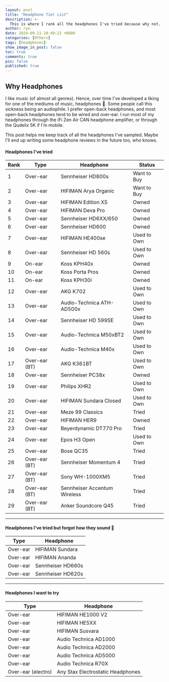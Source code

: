 ```yaml
---
layout: post
title: "Headphone Tier List"
description: >-
  This is where I rank all the headphones I've tried because why not.
author: ryo
date: 2024-09-21 20:49:22 +0800
categories: [Others]
tags: [headphones]
show_image_in_post: false
toc: true
comments: true
pin: false
published: true
---
```


## Why Headphones

I like music (of almost all genres). Hence, over time I've developed a liking for one of the mediums of music, headphones :slightly_smiling_face:. Some people call this sickness being an audiophile. I prefer open-back headphones, and most open-back headphones tend to be wired and over-ear. I run most of my headphones through the iFi Zen Air CAN headphone amplifier, or through the Qudelix 5K if I'm mobile.

This post helps me keep track of all the headphones I've sampled. Maybe I'll end up writing some headphone reviews in the future too, who knows.

#### Headphones I've tried

| Rank | Type          | Headphone                    | Status      |
| ---- | ------------- | ---------------------------- | ----------- |
| 1    | Over-ear      | Sennheiser HD800s            | Want to Buy |
| 2    | Over-ear      | HIFIMAN Arya Organic         | Want to Buy |
| 3    | Over-ear      | HIFIMAN Edition XS           | Owned       |
| 4    | Over-ear      | HIFIMAN Deva Pro             | Owned       |
| 5    | Over-ear      | Sennheiser HD6XX/650         | Owned       |
| 6    | Over-ear      | Sennheiser HD600             | Owned       |
| 7    | Over-ear      | HIFIMAN HE400se              | Used to Own |
| 8    | Over-ear      | Sennheiser HD 560s           | Used to Own |
| 9    | On-ear        | Koss KPH40x                  | Owned       |
| 10   | On-ear        | Koss Porta Pros              | Owned       |
| 11   | On-ear        | Koss KPH30i                  | Owned       |
| 12   | Over-ear      | AKG K702                     | Used to Own |
| 13   | Over-ear      | Audio-Technica ATH-AD500x    | Used to Own |
| 14   | Over-ear      | Sennheiser HD 599SE          | Used to Own |
| 15   | Over-ear      | Audio-Technica M50xBT2       | Used to Own |
| 16   | Over-ear      | Audio-Technica M40x          | Used to Own |
| 17   | Over-ear (BT) | AKG K361BT                   | Used to Own |
| 18   | Over-ear      | Sennheiser PC38x             | Owned       |
| 19   | Over-ear      | Philips XHR2                 | Used to Own |
| 20   | Over-ear      | HIFIMAN Sundara Closed       | Used to Own |
| 21   | Over-ear      | Meze 99 Classics             | Tried       |
| 22   | Over-ear      | HIFIMAN HER9                 | Owned       |
| 23   | Over-ear      | Beyerdynamic DT770 Pro       | Tried       |
| 24   | Over-ear      | Epos H3 Open                 | Used to Own |
| 25   | Over-ear      | Bose QC35                    | Tried       |
| 26   | Over-ear (BT) | Sennheiser Momentum 4        | Tried       |
| 27   | Over-ear (BT) | Sony WH-1000XM5              | Tried       |
| 28   | Over-ear (BT) | Sennheiser Accentum Wireless | Tried       |
| 29   | Over-ear (BT) | Anker Soundcore Q45          | Tried       |

---

#### Headphones I've tried but forgot how they sound 🤡

| Type     | Headphone         |
| -------- | ----------------- |
| Over-ear | HIFIMAN Sundara   |
| Over-ear | HIFIMAN Ananda    |
| Over-ear | Sennheiser HD660s |
| Over-ear | Sennheiser HD620s |

---

#### Headphones I want to try

| Type               | Headphone                         |
| ------------------ | --------------------------------- |
| Over-ear           | HIFIMAN HE1000 V2                 |
| Over-ear           | HIFIMAN HE5XX                     |
| Over-ear           | HIFIMAN Susvara                   |
| Over-ear           | Audio Technica AD1000             |
| Over-ear           | Audio Technica AD2000             |
| Over-ear           | Audio Technica AD5000             |
| Over-ear           | Audio Technica R70X               |
| Over-ear (electro) | Any Stax Electrostatic Headphones |
